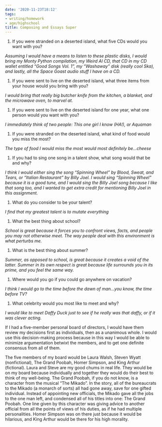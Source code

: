 ```yaml
---
date: '2020-11-23T18:12'
tags:
- writing/homework
- age/highschool
title: Composing and Essays Super
---
```


1.  If you were stranded on a deserted island, what five CDs would you
    want with you?

*Assuming I would have a means to listen to these plastic disks, I would
bring my Monty Python compilation, my Weird Al CD, that CD in my CD
wallet entitled “Good Songs Vol. 1”, my “Washaway” disk (really cool
Ska), and lastly, all the Space Goast audio stuff I have on a CD.*

1.  If you were sent to live on the deserted island, what three items
    from your house would you bring with you?

*I would bring that really big butcher knife from the kitchen, a
blanket, and the microwave oven, to marvel at.*

1.  If you were sent to live on the deserted island for one year, what
    one person would you want with you?

*I immediately think of two people: This one girl I know (HA!), or
Aquaman*

1.  If you were stranded on the deserted island, what kind of food would
    you miss the most?

*The type of food I would miss the most would most definitely be…cheese*

1.  If you had to sing one song in a talent show, what song would that
    be and why?

*I think I would either sing the song “Spinning Wheel” by Blood, Sweat,
and Tears, or “Italian Restaurant” by Billy Joel. I would sing “Spinning
Wheel” because it is a good tune, and I would sing the Billy Joel song
because I like that song too, and I wanted to get extra credit for
mentioning Billy Joel in this assignment.*

1.  What do you consider to be your talent?

*I find that my greatest talent is to mutate everything*

1.  What the best thing about school?

*School is great because it forces you to confront views, facts, and
people you may not otherwise meet. The way people deal with this
environment is what perturbs me.*

1.  What is the best thing about summer?

*Summer, as opposed to school, is great because it creates a void of the
latter. Summer in its own respect is great because life surrounds you in
its prime, and you feel the same way.*

1.  Where would you go if you could go anywhere on vacation?

*I think I would go to the time before the dawn of man…you know, the
time before TV?*

1.  What celebrity would you most like to meet and why?

*I would like to meet Daffy Duck just to see if he really was that
daffy, or if it was clever acting.*

If I had a five-member personal board of directors, I would have them
review my decisions first as individuals, then as a unanimous whole. I
would use this decision-making process because in this way I would be
able to minimize argumentation betwixt the members, and to get one
definite consensus from all of them.

The five members of my board would be Laura Walsh, Steven Wyatt
(nonfictional), The Grand Poobah, Homer Simpson, and King Arthur
(fictional). Laura and Steve are my good chums in real life. They would
be on my board because individually and together they would do their
best to think of my well-being. The Grand Poobah, if you do not know, is
a character from the musical “The Mikado”. In the story, all of the
bureaucrats to the Mikado (a monarch of sorts) all had gone away, save
for one gifted individual. Instead of appointing new officials, the
Mikado gave all the jobs to the one man left, and condensed all of his
titles into one: The Grand Poobah. One line given by this character was
giving advice to another official from all the points of views of his
duties, as if he had multiple personalities. Homer Simpson was on there
just because it would be hilarious, and King Arthur would be there for
his high morality.
